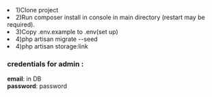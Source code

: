 <li>1)Clone project </li>
<li>2)Run composer install in console in main directory  (restart may be required).</li>
<li>3)Copy .env.example to .env(set up) </li>
<li>4)php artisan migrate --seed</li>
<li>4)php artisan storage:link</li>


    
   <h3>credentials for admin :</h3>
    <b>email</b>: in DB <br>
    <b>password</b>: password



